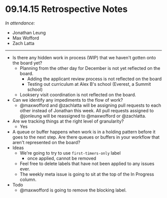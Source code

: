 # 09.14.15 Retrospective Notes

_In attendance:_

- Jonathan Leung
- Max Wofford
- Zach Latta

--------------------------------------------------------------------------------

- Is there any hidden work in process (WIP) that we haven't gotten onto the
  board yet?
  - Planning from the other day for December is not yet reflected on the board.
    - Adding the applicant review process is not reflected on the board
    - Testing out curriculum at Alex B's school (Everest, a Summit school)
  - Looksery visit coordination is not reflected on the board.
- Can we identify any impediments to the flow of work?
  - @maxwofford and @zachlatta will be assigning pull requests to each other
    instead of Jonathan this week. All pull requests assigned to @jonleung
    will be reassigned to @maxwofford or @zachlatta.
- Are we tracking things at the right level of granularity?
  - Yes
- A queue or buffer happens when work is in a holding pattern before it goes to
  the next step. Are there queues or buffers in your workflow that aren't
  represented on the board?
- Ideas
  - We're going to try to use `first-timers-only` label
    - once applied, cannot be removed
  - Feel free to delete labels that have not been applied to any issues ever.
  - The weekly meta issue is going to sit at the top of the In Progress column.
- Todo
  - @maxwofford is going to remove the blocking label.
